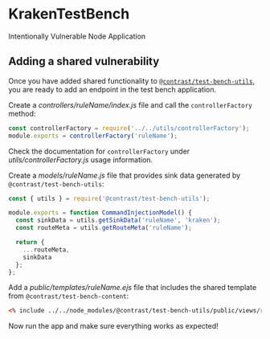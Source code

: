 KrakenTestBench
===========

Intentionally Vulnerable Node Application

## Adding a shared vulnerability
Once you have added shared functionality to
[`@contrast/test-bench-utils`](https://github.com/Contrast-Security-OSS/NodeTestBenches/tree/master/test-bench-utils),
you are ready to add an endpoint in the test bench application.

Create a _controllers/ruleName/index.js_ file and call the `controllerFactory` method:
```js
const controllerFactory = require('../../utils/controllerFactory');
module.exports = controllerFactory('ruleName');
```

Check the documentation for `controllerFactory` under _utils/controllerFactory.js_
usage information.

Create a _models/ruleName.js_ file that provides sink data generated by `@contrast/test-bench-utils`:
```js
const { utils } = require('@contrast/test-bench-utils');

module.exports = function CommandInjectionModel() {
  const sinkData = utils.getSinkData('ruleName', 'kraken');
  const routeMeta = utils.getRouteMeta('ruleName');

  return {
    ...routeMeta,
    sinkData
  };
};
```

Add a _public/templates/ruleName.ejs_ file that includes the shared
template from `@contrast/test-bench-content`:
```html
<% include ../../node_modules/@contrast/test-bench-utils/public/views/ruleName.ejs %>
```

Now run the app and make sure everything works as expected!
